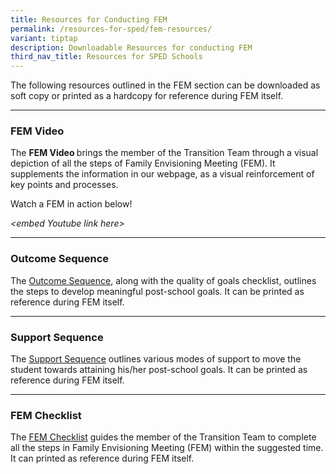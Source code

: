 ```yaml
---
title: Resources for Conducting FEM
permalink: /resources-for-sped/fem-resources/
variant: tiptap
description: Downloadable Resources for conducting FEM
third_nav_title: Resources for SPED Schools
---
```

<p></p>
<p>The following resources outlined in the FEM section can be downloaded
as soft copy or printed as a hardcopy for reference during FEM itself.&nbsp;</p>
<hr>
<h3><strong>FEM Video</strong></h3>
<p>The <strong>FEM Video </strong>brings the member of the Transition Team
through a visual depiction of all the steps of Family Envisioning Meeting
(FEM). It supplements the information in our webpage, as a visual reinforcement
of key points and processes.</p>
<p>Watch a FEM in action below!</p>
<p><em>&lt;embed Youtube link here&gt;</em>
</p>
<hr>
<h3><strong>Outcome Sequence</strong></h3>
<p>The <a href="/files/Resources for SPED Schools/For Conducting FEM/outcome_sequence.pdf" rel="noopener noreferrer nofollow" target="_blank">Outcome Sequence</a>,
along with the quality of goals checklist, outlines the steps to develop
meaningful post-school goals. It can be printed as reference during FEM
itself.</p>
<hr>
<h3><strong>Support Sequence</strong></h3>
<p>The <a href="/files/Resources for SPED Schools/For Conducting FEM/Support_Sequence.pdf" rel="noopener noreferrer nofollow" target="_blank">Support Sequence</a> outlines
various modes of support to move the student towards attaining his/her
post-school goals. It can be printed as reference during FEM itself.</p>
<hr>
<h3><strong>FEM Checklist</strong></h3>
<p>The <a href="/files/Resources for SPED Schools/For Conducting FEM/Family_Envisioning_Meeting__FEM__Checklist.pdf" rel="noopener noreferrer nofollow" target="_blank">FEM Checklist</a> guides
the member of the Transition Team to complete all the steps in Family Envisioning
Meeting (FEM) within the suggested time. It can printed as reference during
FEM itself.</p>